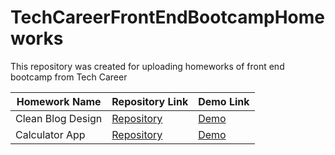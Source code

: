 # TechCareerFrontEndBootcampHomeworks
This repository was created for uploading homeworks of front end bootcamp from Tech Career

| Homework Name     | Repository Link | Demo Link |
|-------------------|-----------------|-----------|
| Clean Blog Design | [Repository]("https://github.com/sahinmaral/TechCareerFrontEndBootcampHomeworks/tree/main/CleanBlogDesign")              | [Demo]("https://sahinmaral-cleanblog.netlify.app/")        |
| Calculator App    | [Repository]("https://github.com/sahinmaral/TechCareerFrontEndBootcampHomeworks/tree/main/CalculatorApp")              | [Demo]("https://sahinmaral-calculatorapp.vercel.app/")        |
